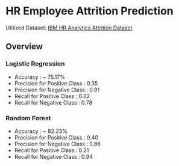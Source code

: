 # HR Employee Attrition Prediction

Utilized Dataset: [IBM HR Analytics Attrition Dataset](https://www.kaggle.com/datasets/pavansubhasht/ibm-hr-analytics-attrition-dataset)

## Overview

### Logistic Regression
 - Accuracy : ~ 75.17%
 - Precision for Positive Class : 0.35
 - Precision for Negative Class : 0.91
 - Recall for Positive Class : 0.62
 - Recall for Negative Class : 0.78

### Random Forest
 - Accuracy : ~ 82.23%
 - Precision for Positive Class : 0.40
 - Precision for Negative Class : 0.86
 - Recall for Positive Class : 0.21
 - Recall for Negative Class : 0.94
